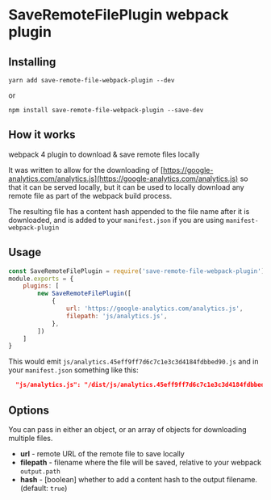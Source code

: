 # SaveRemoteFilePlugin webpack plugin

## Installing

```
yarn add save-remote-file-webpack-plugin --dev
```
or
```
npm install save-remote-file-webpack-plugin --save-dev
```

## How it works

webpack 4 plugin to download & save remote files locally

It was written to allow for the downloading of [https://google-analytics.com/analytics.js](https://google-analytics.com/analytics.js) so that it can be served locally, but it can be used to locally download any remote file as part of the webpack build process.

The resulting file has a content hash appended to the file name after it is downloaded, and is added to your `manifest.json` if you are using `manifest-webpack-plugin`

## Usage

```js
const SaveRemoteFilePlugin = require('save-remote-file-webpack-plugin');
module.exports = {
    plugins: [
        new SaveRemoteFilePlugin([
            {
                url: 'https://google-analytics.com/analytics.js',
                filepath: 'js/analytics.js',
            },
        ])
    ]
}
```

This would emit `js/analytics.45eff9ff7d6c7c1e3c3d4184fdbbed90.js` and in your `manifest.json` something like this:

```json
  "js/analytics.js": "/dist/js/analytics.45eff9ff7d6c7c1e3c3d4184fdbbed90.js"
```

## Options

You can pass in either an object, or an array of objects for downloading multiple files.

* **url** - remote URL of the remote file to save locally
* **filepath** - filename where the file will be saved, relative to your webpack `output.path`
* **hash** - [boolean] whether to add a content hash to the output filename. (default: `true`)
